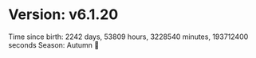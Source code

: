 # Version: v6.1.20
Time since birth: 2242 days, 53809 hours, 3228540 minutes, 193712400 seconds
Season: Autumn 🍁
